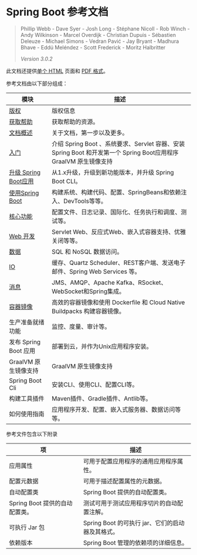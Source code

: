 # Spring Boot 参考文档

> Phillip Webb - Dave Syer - Josh Long - Stéphane Nicoll - Rob Winch - Andy Wilkinson - Marcel Overdijk - Christian Dupuis - Sébastien Deleuze - Michael Simons - Vedran Pavić - Jay Bryant - Madhura Bhave - Eddú Meléndez - Scott Frederick - Moritz Halbritter
>
> *Version 3.0.2*

此文档还提供[单个 HTML](https://docs.spring.io/spring-boot/docs/3.0.2/reference/htmlsingle/) 页面和 [PDF 格式](https://docs.spring.io/spring-boot/docs/3.0.2/reference/pdf/spring-boot-reference.pdf)。 

参考文档由以下部分组成：

| 模块                                 | 描述                                                         |
|------------------------------------| ------------------------------------------------------------ |
| [版权](./legal.md)                   | 版权信息                                                     |
| [获取帮助](./getting-help.md)          | 获取帮助的资源。                                             |
| [文档概述](./documentation.md)         | 关于文档，第一步以及更多。                                   |
| [入门](./getting-started.md)         | 介绍 Spring Boot 、系统要求、Servlet 容器、安装 Spring Boot 和开发第一个 Spring Boot应用程序GraalVM 原生镜像支持 |
| [升级 Spring Boot应用](./upgrading.md) | 从1.x升级，升级到新功能版本，并升级 Spring Boot CLI。        |
| [使用Spring Boot](./using.md)        | 构建系统、构建代码、配置、SpringBeans和依赖注入、DevTools等等。 |
| [核心功能](./features.md)              | 配置文件、日志记录、国际化、任务执行和调度、测试等。         |
| [Web 开发](./web.md)                 | Servlet Web、反应式Web、嵌入式容器支持、优雅关闭等等。       |
| [数据](./data.md)                    | SQL 和 NoSQL 数据访问。                                      |
| [IO](./io.md)                      | 缓存、Quartz Scheduler、REST客户端、发送电子邮件、Spring Web Services 等。 |
| [消息](./messaging.md)               | JMS、AMQP、Apache Kafka、RSocket、WebSocket和Spring集成。    |
| [容器镜像](./container-images.md)      | 高效的容器镜像和使用 Dockerfile 和 Cloud Native Buildpacks 构建容器镜像。 |
| 生产准备就绪功能                           | 监控、度量、审计等。                                         |
| 发布 Spring Boot 应用                  | 部署到云，并作为Unix应用程序安装。                           |
| GraalVM 原生镜像支持                     | GraalVM 原生镜像支持                                         |
| Spring Boot Cli                    | 安装CLI、使用CLI、配置CLI等。                                |
| 构建工具插件                             | Maven插件、Gradle插件、Antlib等。                            |
| 如何使用指南                             | 应用程序开发、配置、嵌入式服务器、数据访问等等。             |

参考文件包含以下附录

| 项                             | 描述                                             |
| ------------------------------ | ------------------------------------------------ |
| 应用属性                       | 可用于配置应用程序的通用应用程序属性。           |
| 配置元数据                     | 可用于描述配置属性的元数据。                     |
| 自动配置类                     | Spring Boot 提供的自动配置类。                   |
| Spring Boot 提供的自动配置类。 | 测试可用于测试应用程序切片的自动配置注解。       |
| 可执行 Jar 包                  | Spring Boot 的可执行 jar、它们的启动器及其格式。 |
| 依赖版本                       | Spring Boot 管理的依赖项的详细信息。             |

